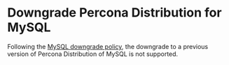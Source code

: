 # Downgrade Percona Distribution for MySQL

Following the [MySQL downgrade policy](https://dev.mysql.com/doc/refman/8.1/en/downgrading.html), the downgrade to a previous version of Percona Distribution of MySQL is not supported.